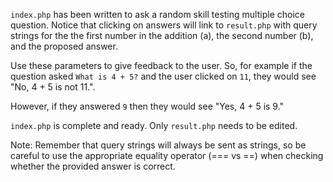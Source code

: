 `index.php` has been written to ask a random skill testing multiple choice question. Notice that clicking on answers will link to `result.php` with query strings for the the first number in the addition (a), the second number (b), and the proposed answer.

Use these parameters to give feedback to the user. So, for example if the question asked `What is 4 + 5?` and the user clicked on `11`, they would see "No, 4 + 5 is not 11.".

However, if they answered `9` then they would see "Yes, 4 + 5 is 9."

`index.php` is complete and ready. Only `result.php` needs to be edited.

Note: Remember that query strings will always be sent as strings, so be careful to use the appropriate equality operator (=== vs ==) when checking whether the provided answer is correct.